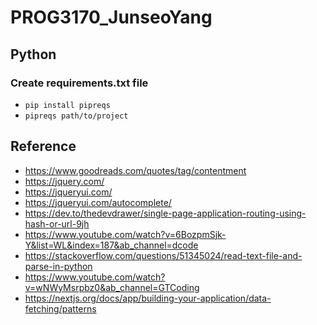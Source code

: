 # PROG3170_JunseoYang

## Python
### Create requirements.txt file
* `pip install pipreqs`
* `pipreqs path/to/project`


## Reference
* https://www.goodreads.com/quotes/tag/contentment
* https://jquery.com/
* https://jqueryui.com/
* https://jqueryui.com/autocomplete/
* https://dev.to/thedevdrawer/single-page-application-routing-using-hash-or-url-9jh
* https://www.youtube.com/watch?v=6BozpmSjk-Y&list=WL&index=187&ab_channel=dcode
* https://stackoverflow.com/questions/51345024/read-text-file-and-parse-in-python
* https://www.youtube.com/watch?v=wNWyMsrpbz0&ab_channel=GTCoding
* https://nextjs.org/docs/app/building-your-application/data-fetching/patterns